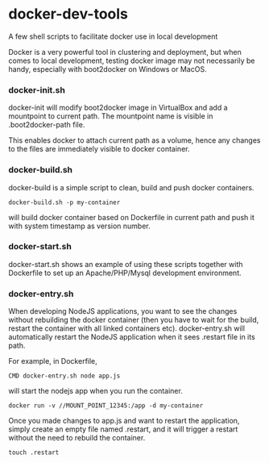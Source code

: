 # docker-dev-tools
A few shell scripts to facilitate docker use in local development

Docker is a very powerful tool in clustering and deployment, but when comes to local development, testing docker image may not necessarily be handy, especially with boot2docker on Windows or MacOS.

### docker-init.sh
docker-init will modify boot2docker image in VirtualBox and add a mountpoint to current path. The mountpoint name is visible in .boot2docker-path file.

This enables docker to attach current path as a volume, hence any changes to the files are immediately visible to docker container.

### docker-build.sh
docker-build is a simple script to clean, build and push docker containers.
```
docker-build.sh -p my-container
``` 
will build docker container based on Dockerfile in current path and push it with system timestamp as version number.

### docker-start.sh
docker-start.sh shows an example of using these scripts together with Dockerfile to set up an Apache/PHP/Mysql development environment.

### docker-entry.sh
When developing NodeJS applications, you want to see the changes without rebuilding the docker container (then you have to wait for the build, restart the container with all linked containers etc). docker-entry.sh will automatically restart the NodeJS application when it sees .restart file in its path.

For example, in Dockerfile,
```
CMD docker-entry.sh node app.js
```
will start the nodejs app when you run the container.
```
docker run -v //MOUNT_POINT_12345:/app -d my-container
```
Once you made changes to app.js and want to restart the application, simply create an empty file named .restart, and it will trigger a restart without the need to rebuild the container.
```
touch .restart
```

